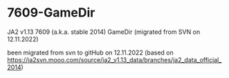 # 7609-GameDir

JA2 v1.13 7609 (a.k.a. stable 2014) GameDir (migrated from SVN on 12.11.2022)

been migrated from svn to gitHub on 12.11.2022 (based on https://ja2svn.mooo.com/source/ja2_v1.13_data/branches/ja2_data_official_2014)


